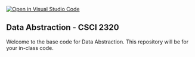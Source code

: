 [![Open in Visual Studio Code](https://classroom.github.com/assets/open-in-vscode-718a45dd9cf7e7f842a935f5ebbe5719a5e09af4491e668f4dbf3b35d5cca122.svg)](https://classroom.github.com/online_ide?assignment_repo_id=11614523&assignment_repo_type=AssignmentRepo)
## Data Abstraction - CSCI 2320

Welcome to the base code for Data Abstraction. This repository will be for your in-class code.